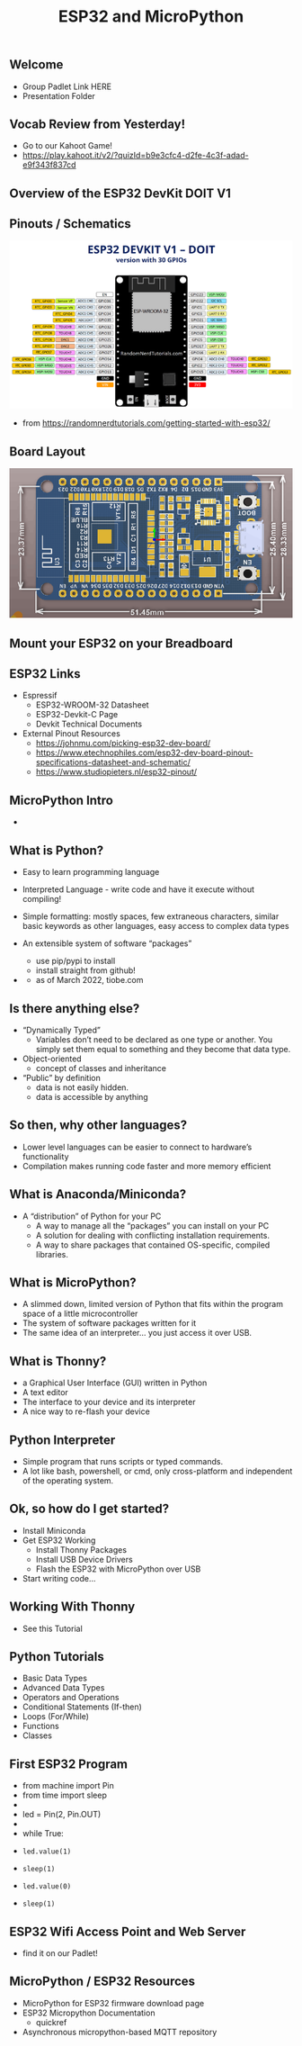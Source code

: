 ﻿---
title: ESP32 and MicroPython
---

## Welcome


* Group Padlet Link HERE
* Presentation Folder

## Vocab Review from Yesterday!


* Go to our Kahoot Game!
* https://play.kahoot.it/v2/?quizId=b9e3cfc4-d2fe-4c3f-adad-e9f343f837cd

## Overview of the ESP32 DevKit DOIT V1


<!-- 

## TL/DR


* RX0 / TX0 are used by the onboard silabs USB/serial chip and shouldn’t be used for UART in your project

-->

## Pinouts / Schematics


![](img0000.png)

* from https://randomnerdtutorials.com/getting-started-with-esp32/

## Board Layout

![](img0001.png)


## Mount your ESP32 on your Breadboard


## ESP32 Links

* Espressif
  * ESP32-WROOM-32 Datasheet
  * ESP32-Devkit-C Page
  * Devkit Technical Documents
* External Pinout Resources
  * https://johnmu.com/picking-esp32-dev-board/
  * https://www.etechnophiles.com/esp32-dev-board-pinout-specifications-datasheet-and-schematic/
  * https://www.studiopieters.nl/esp32-pinout/


## MicroPython Intro


* 

## What is Python?


* Easy to learn programming language
* Interpreted Language - write code and have it execute without compiling!
* Simple formatting: mostly spaces, few extraneous characters, similar basic keywords as other languages, easy access to complex data types
* An extensible system of software “packages”
  * use pip/pypi to install
  * install straight from github!

* * as of March 2022, tiobe.com

## Is there anything else?


* “Dynamically Typed”
  * Variables don’t need to be declared as one type or another. You simply set them equal to something and they become that data type.
* Object-oriented
  * concept of classes and inheritance
* “Public” by definition
  * data is not easily hidden.
  * data is accessible by anything

## So then, why other languages?


* Lower level languages can be easier to connect to hardware’s functionality
* Compilation makes running code faster and more memory efficient

## What is Anaconda/Miniconda?


* A “distribution” of Python for your PC
  * A way to manage all the “packages” you can install on your PC
  * A solution for dealing with conflicting installation requirements.
  * A way to share packages that contained OS-specific, compiled libraries.

## What is MicroPython?


* A slimmed down, limited version of Python that fits within the program space of a little microcontroller
* The system of software packages written for it
* The same idea of an interpreter… you just access it over USB.

## What is Thonny?


  * a Graphical User Interface (GUI) written in Python
  * A text editor
  * The interface to your device and its interpreter
  * A nice way to re-flash your device

## Python Interpreter


* Simple program that runs scripts or typed commands.
* A lot like bash, powershell, or cmd, only cross-platform and independent of the operating system.

<!-- 

## Why do I need to use Anaconda?


* Many packages include libraries that are compiled specific to one operating system
* this requires a compiler, and understanding the compilation process in case it doesn’t work
* or, requires access to compiled packages
* * https://www.lfd.uci.edu/~gohlke/pythonlibs/

-->

## Ok, so how do I get started?


  * Install Miniconda
  * Get ESP32 Working
    * Install Thonny Packages
    * Install USB Device Drivers
    * Flash the ESP32 with MicroPython over USB
  * Start writing code…

## Working With Thonny


* See this Tutorial

## Python Tutorials


* Basic Data Types
* Advanced Data Types
* Operators and Operations
* Conditional Statements (If-then)
* Loops (For/While)
* Functions
* Classes

## First ESP32 Program


* from machine import Pin
* from time import sleep
* 
* led = Pin(2, Pin.OUT)
* 
* while True:
*     led.value(1)
*     sleep(1)
*     led.value(0)
*     sleep(1)

## ESP32 Wifi Access Point and Web Server


* find it on our Padlet!

## MicroPython / ESP32 Resources


* MicroPython for ESP32 firmware download page
* ESP32 Micropython Documentation
  * quickref
* Asynchronous micropython-based MQTT repository

